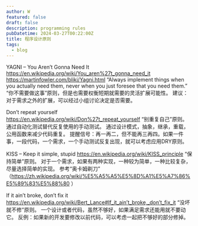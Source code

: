 ```yaml
---
author: W
featured: false
draft: false
description: programming rules
pubDatetime: 2024-03-27T00:22:00Z
title: 程序设计原则
tags:
  - blog
---
```


YAGNI – You Aren’t Gonna Need It
https://en.wikipedia.org/wiki/You_aren%27t_gonna_need_it
https://martinfowler.com/bliki/Yagni.html
“Always implement things when you actually need them, never when you just foresee that you need them.”
“你不需要做这事”原则，但是也需要权衡短期就需要的灵活扩展可能性。
建议：对于需求之外的扩展，可以经过小组讨论决定是否需要。

Don’t repeat yourself
https://en.wikipedia.org/wiki/Don%27t_repeat_yourself
“别重复自己”原则。
通过自动化测试替代反复使用的手动测试。
通过设计模式，抽象，继承，重载，公用函数来减少代码重复。
提醒信号：再一再二，但不能再三再四。如果一件事，一段代码，一个需求，一个手动测试反复出现，就可以考虑应用DRY原则。

KISS – Keep it simple, stupid
https://en.wikipedia.org/wiki/KISS_principle
“保持简单”原则。
对于一个需求，如果有两种实现，一种较为简单，一种比较复杂，尽量选择简单的实现。
参考“奥卡姆剃刀” （https://zh.wikipedia.org/wiki/%E5%A5%A5%E5%8D%A1%E5%A7%86%E5%89%83%E5%88%80 ）

If it ain’t broke, don’t fix it
https://en.wikipedia.org/wiki/Bert_Lance#If_it_ain’t_broke,_don’t_fix_it
“没坏就不修”原则。
一个设计或者代码，虽然不够好，如果满足需求还能用就不要动它。
反例：如果新的开发要修改以前代码，可以考虑一起把不够好的部分修掉。
